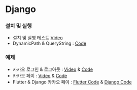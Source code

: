 # Django

### 설치 및 실행
- 설치 및 실행 테스트 [Video](https://youtu.be/WTnRqnABiVg)
- DynamicPath & QueryString : [Code](https://github.com/doyle-flutter/djangoStartApp/tree/main/django_kakao/mytestsite/mytestsite)

### 예제

- 카카오 로그인 & 로그아웃 : [Video](https://youtu.be/Oe30UWEDjgo) & [Code](https://github.com/doyle-flutter/djangoStartApp)
- 카카오 페이 : [Video](https://youtu.be/3C6WtlnhdsY) & [Code](https://github.com/doyle-flutter/djangoStartApp)
- Flutter & Django 카카오 페이 : [Flutter Code](https://github.com/doyle-flutter/Recipe/blob/master/withDjango/kakaopay/main.dart) & [Django Code](https://github.com/doyle-flutter/djangoStartApp)